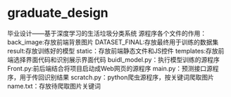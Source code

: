 # graduate_design
毕业设计——基于深度学习的生活垃圾分类系统
源程序各个文件的作用：
back_image:存放前端背景图片
DATASET_FINAL:存放最终用于训练的数据集
result:存放训练好的模型
static：存放前端静态文件和JS控件
templates:存放前端选择界面代码和识别展示界面代码
buidl_model.py：执行模型训练的源程序
Front.py:前后端结合将项目启动成Web网页的源程序
main.py：预测接口源程序，用于传回识别结果
scratch.py：python爬虫源程序，按关键词爬取图片
name.txt：存放待爬取图片关键词
